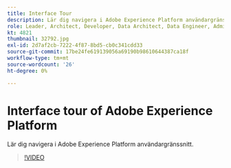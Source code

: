 ```yaml
---
title: Interface Tour
description: Lär dig navigera i Adobe Experience Platform användargränssnitt.
role: Leader, Architect, Developer, Data Architect, Data Engineer, Admin, User
kt: 4821
thumbnail: 32792.jpg
exl-id: 2d7af2cb-7222-4f87-8bd5-cb0c341cdd33
source-git-commit: 17be24fe619139056a69190b98610644387ca18f
workflow-type: tm+mt
source-wordcount: '26'
ht-degree: 0%

---
```


# Interface tour of Adobe Experience Platform

Lär dig navigera i Adobe Experience Platform användargränssnitt.

>[!VIDEO](https://video.tv.adobe.com/v/32792?quality=12&learn=on)

